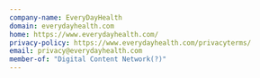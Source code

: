 ```yaml
---
company-name: EveryDayHealth
domain: everydayhealth.com
home: https://www.everydayhealth.com/
privacy-policy: https://www.everydayhealth.com/privacyterms/
email: privacy@everydayhealth.com
member-of: "Digital Content Network(?)"
---
```




